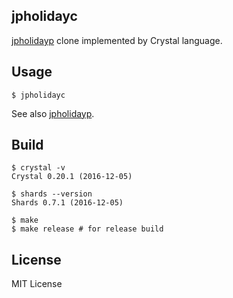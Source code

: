 jpholidayc
----------

[jpholidayp](https://github.com/emasaka/jpholidayp) clone implemented by Crystal language.

## Usage

```
$ jpholidayc
```

See also [jpholidayp](https://github.com/emasaka/jpholidayp).

## Build

```
$ crystal -v
Crystal 0.20.1 (2016-12-05)

$ shards --version
Shards 0.7.1 (2016-12-05)

$ make
$ make release # for release build
```

## License
MIT License
